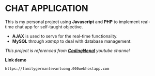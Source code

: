# CHAT APPLICATION

This is my personal project using **Javascript** and **PHP** to implement real-time chat app for self-taught objective. 
- **AJAX** is used to serve for the real-time functionality.
- **MySQL** through *xampp* to deal with database management.

_This project is referenced from [**CodingNepal**](https://www.youtube.com/@CodingNepal) youtube channel_

**Link demo**
```
https://familygermanlevanluong.000webhostapp.com 
```
